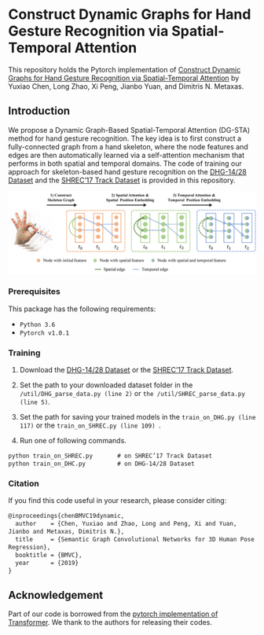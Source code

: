 # Construct Dynamic Graphs for Hand Gesture Recognition via Spatial-Temporal Attention

This repository holds the Pytorch implementation of [Construct Dynamic Graphs for Hand Gesture Recognition via Spatial-Temporal Attention](https://arxiv.org/abs/1907.08871) by Yuxiao Chen, Long Zhao, Xi Peng, Jianbo Yuan, and Dimitris N. Metaxas.

## Introduction

We propose a Dynamic Graph-Based Spatial-Temporal Attention (DG-STA) method for hand gesture recognition. The key idea is to first construct a fully-connected graph from a hand skeleton, where the node features and edges are then automatically learned via a self-attention mechanism that performs in both spatial and temporal domains. The code of training our approach for skeleton-based hand gesture recognition on the [DHG-14/28 Dataset](http://www-rech.telecom-lille.fr/DHGdataset/) and the [SHREC’17 Track Dataset](http://www-rech.telecom-lille.fr/shrec2017-hand/) is provided in this repository.
<p align="center"><img src="figures/fig1.jpg" alt="" width="1000"></p>

### Prerequisites

This package has the following requirements:

* `Python 3.6`
* `Pytorch v1.0.1`

### Training
1. Download the [DHG-14/28 Dataset](http://www-rech.telecom-lille.fr/DHGdataset/) or the [SHREC’17 Track Dataset](http://www-rech.telecom-lille.fr/shrec2017-hand/).

2. Set the path to your downloaded dataset folder in the ```/util/DHG_parse_data.py (line 2)``` or ```the /util/SHREC_parse_data.py (line 5)```.

3. Set the path for saving your trained models in the ```train_on_DHG.py (line 117)``` or the ```train_on_SHREC.py (line 109) ```.

4. Run one of following commands.
```
python train_on_SHREC.py       # on SHREC’17 Track Dataset
python train_on_DHC.py         # on DHG-14/28 Dataset
```
### Citation
If you find this code useful in your research, please consider citing:
```
@inproceedings{chenBMVC19dynamic,
  author    = {Chen, Yuxiao and Zhao, Long and Peng, Xi and Yuan, Jianbo and Metaxas, Dimitris N.},
  title     = {Semantic Graph Convolutional Networks for 3D Human Pose Regression},
  booktitle = {BMVC},
  year      = {2019}
}
```
## Acknowledgement

Part of our code is borrowed from the [pytorch implementation of Transformer](http://nlp.seas.harvard.edu/2018/04/03/attention.html). We thank to the authors for releasing their codes.
